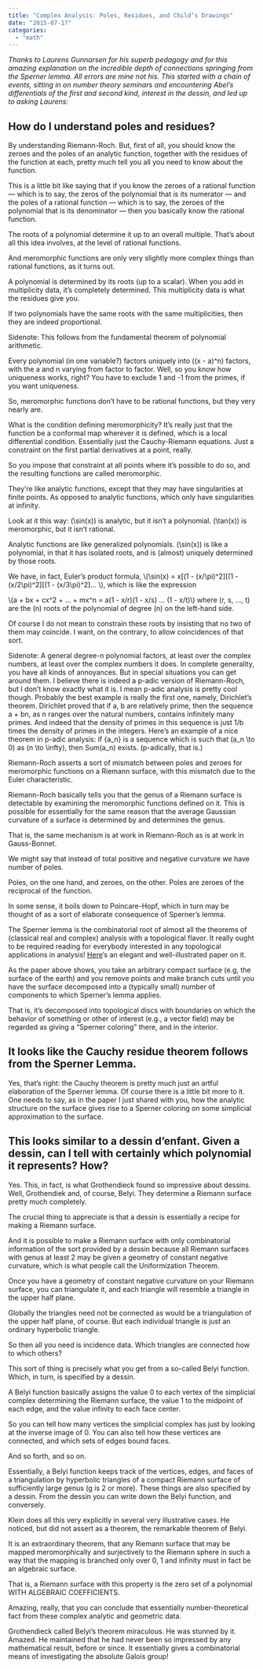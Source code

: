 ```yaml
---
title: "Complex Analysis: Poles, Residues, and Child’s Drawings"
date: "2015-07-17"
categories: 
  - "math"
---
```


_Thanks to Laurens Gunnarsen for his superb pedagogy and for this amazing explanation on the incredible depth of connections springing from the Sperner lemma. All errors are mine not his. This started with a chain of events, sitting in on number theory seminars and encountering Abel’s differentials of the first and second kind, interest in the dessin, and led up to asking Laurens:_

## How do I understand poles and residues?

By understanding Riemann-Roch. But, first of all, you should know the zeroes and the poles of an analytic function, together with the residues of the function at each, pretty much tell you all you need to know about the function.

This is a little bit like saying that if you know the zeroes of a rational function — which is to say, the zeros of the polynomial that is its numerator — and the poles of a rational function — which is to say, the zeroes of the polynomial that is its denominator — then you basically know the rational function.

The roots of a polynomial determine it up to an overall multiple. That’s about all this idea involves, at the level of rational functions.

And meromorphic functions are only very slightly more complex things than rational functions, as it turns out.

A polynomial is determined by its roots (up to a scalar). When you add in multiplicity data, it’s completely determined. This multiplicity data is what the residues give you.

If two polynomials have the same roots with the same multiplicities, then they are indeed proportional.

Sidenote: This follows from the fundamental theorem of polynomial arithmetic.

Every polynomial (in one variable?) factors uniquely into \((x - a)^n\) factors, with the a and n varying from factor to factor. Well, so you know how uniqueness works, right? You have to exclude 1 and -1 from the primes, if you want uniqueness.

So, meromorphic functions don’t have to be rational functions, but they very nearly are.

What is the condition defining meromorphicity? It’s really just that the function be a conformal map wherever it is defined, which is a local differential condition. Essentially just the Cauchy-Riemann equations. Just a constraint on the first partial derivatives at a point, really.

So you impose that constraint at all points where it’s possible to do so, and the resulting functions are called meromorphic.

They’re like analytic functions, except that they may have singularities at finite points. As opposed to analytic functions, which only have singularities at infinity.

Look at it this way: \(\sin(x)\) is analytic, but it isn’t a polynomial. \(\tan(x)\) is meromorphic, but it isn’t rational.

Analytic functions are like generalized polynomials. \(\sin(x)\) is like a polynomial, in that it has isolated roots, and is (almost) uniquely determined by those roots.

We have, in fact, Euler’s product formula, \\(\sin(x) = x[(1 - (x/\pi)^2][(1 - (x/2\pi)^2][(1 - (x/3\pi)^2]… \\), which is like the expression

\\(a + bx + cx^2 + … + mx^n = a(1 - x/r)(1 - x/s) … (1 - x/t)\\) where \(r, s, …, t\) are the \(n\) roots of the polynomial of degree \(n\) on the left-hand side.

Of course I do not mean to constrain these roots by insisting that no two of them may coincide. I want, on the contrary, to allow coincidences of that sort.

Sidenote: A general degree-n polynomial factors, at least over the complex numbers, at least over the complex numbers it does. In complete generality, you have all kinds of annoyances. But in special situations you can get around them. I believe there is indeed a p-adic version of Riemann-Roch, but I don’t know exactly what it is. I mean p-adic analysis is pretty cool though. Probably the best example is really the first one, namely, Dirichlet’s theorem. Dirichlet proved that if a, b are relatively prime, then the sequence a + bn, as n ranges over the natural numbers, contains infinitely many primes. And indeed that the density of primes in this sequence is just 1/b times the density of primes in the integers. Here’s an example of a nice theorem in p-adic analysis: if {a_n} is a sequence which is such that \(a_n \to 0\) as \(n \to \infty\), then Sum(a_n) exists. (p-adically, that is.)

Riemann-Roch asserts a sort of mismatch between poles and zeroes for meromorphic functions on a Riemann surface, with this mismatch due to the Euler characteristic.

Riemann-Roch basically tells you that the genus of a Riemann surface is detectable by examining the meromorphic functions defined on it. This is possible for essentially for the same reason that the average Gaussian curvature of a surface is determined by and determines the genus.

That is, the same mechanism is at work in Riemann-Roch as is at work in Gauss-Bonnet.

We might say that instead of total positive and negative curvature we have number of poles.

Poles, on the one hand, and zeroes, on the other. Poles are zeroes of the reciprocal of the function.

In some sense, it boils down to Poincare-Hopf, which in turn may be thought of as a sort of elaborate consequence of Sperner’s lemma.

The Sperner lemma is the combinatorial root of almost all the theorems of (classical real and complex) analysis with a topological flavor. It really ought to be required reading for everybody interested in any topological applications in analysis! [Here](/wp-content/uploads/2015/07/sperner.pdf)‘s an elegant and well-illustrated paper on it.

As the paper above shows, you take an arbitrary compact surface (e.g, the surface of the earth) and you remove points and make branch cuts until you have the surface decomposed into a (typically small) number of components to which Sperner’s lemma applies.

That is, it’s decomposed into topological discs with boundaries on which the behavior of something or other of interest (e.g., a vector field) may be regarded as giving a “Sperner coloring” there, and in the interior.

## It looks like the Cauchy residue theorem follows from the Sperner Lemma.

Yes, that’s right: the Cauchy theorem is pretty much just an artful elaboration of the Sperner lemma. Of course there is a little bit more to it. One needs to say, as in the paper I just shared with you, how the analytic structure on the surface gives rise to a Sperner coloring on some simplicial approximation to the surface.

## This looks similar to a dessin d’enfant. Given a dessin, can I tell with certainly which polynomial it represents? How?

Yes. This, in fact, is what Grothendieck found so impressive about dessins. Well, Grothendiek and, of course, Belyi. They determine a Riemann surface pretty much completely.

The crucial thing to appreciate is that a dessin is essentially a recipe for making a Riemann surface.

And it is possible to make a Riemann surface with only combinatorial information of the sort provided by a dessin because all Riemann surfaces with genus at least 2 may be given a geometry of constant negative curvature, which is what people call the Uniformization Theorem.

Once you have a geometry of constant negative curvature on your Riemann surface, you can triangulate it, and each triangle will resemble a triangle in the upper half plane.

Globally the triangles need not be connected as would be a triangulation of the upper half plane, of course. But each individual triangle is just an ordinary hyperbolic triangle.

So then all you need is incidence data. Which triangles are connected how to which others?

This sort of thing is precisely what you get from a so-called Belyi function. Which, in turn, is specified by a dessin.

A Belyi function basically assigns the value 0 to each vertex of the simplicial complex determining the Riemann surface, the value 1 to the midpoint of each edge, and the value infinity to each face center.

So you can tell how many vertices the simplicial complex has just by looking at the inverse image of 0. You can also tell how these vertices are connected, and which sets of edges bound faces.

And so forth, and so on.

Essentially, a Belyi function keeps track of the vertices, edges, and faces of a triangulation by hyperbolic triangles of a compact Riemann surface of sufficiently large genus (g is 2 or more). These things are also specified by a dessin. From the dessin you can write down the Belyi function, and conversely.

Klein does all this very explicitly in several very illustrative cases. He noticed, but did not assert as a theorem, the remarkable theorem of Belyi.

It is an extraordinary theorem, that any Riemann surface that may be mapped meromorphically and surjectively to the Riemann sphere in such a way that the mapping is branched only over 0, 1 and infinity must in fact be an algebraic surface.

That is, a Riemann surface with this property is the zero set of a polynomial WITH ALGEBRAIC COEFFICIENTS.

Amazing, really, that you can conclude that essentially number-theoretical fact from these complex analytic and geometric data.

Grothendieck called Belyi’s theorem miraculous. He was stunned by it. Amazed. He maintained that he had never been so impressed by any mathematical result, before or since. It essentially gives a combinatorial means of investigating the absolute Galois group!
